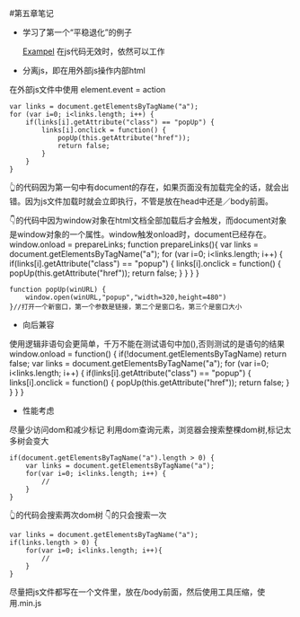 #第五章笔记

* 学习了第一个“平稳退化”的例子

    <a href="http://www.example.com/" onclick="popUp(this.href);return false;">Exampel</a>   在js代码无效时，依然可以工作

* 分离js，即在用外部js操作内部html

在外部js文件中使用 element.event = action

    var links = document.getElementsByTagName("a");
    for (var i=0; i<links.length; i++) {
        if(links[i].getAttribute("class") == "popUp") {
            links[i].onclick = function() {
                popUp(this.getAttribute("href"));
                return false;
            }
        }
    }

👆的代码因为第一句中有document的存在，如果页面没有加载完全的话，就会出错。因为js文件加载时就会立即执行，不管是放在head中还是／body前面。

👇的代码中因为window对象在html文档全部加载后才会触发，而document对象是window对象的一个属性。window触发onload时，document已经存在。
    window.onload = prepareLinks;
    function prepareLinks(){
        var links = document.getElementsByTagName("a");
        for (var i=0; i<links.length; i++) {
            if(links[i].getAttribute("class") == "popup") {
                links[i].onclick = function() {
                    popUp(this.getAttribute("href"));
                    return false;
                }
            }
        }
    }

    function popUp(winURL) {
        window.open(winURL,"popup","width=320,height=480")
    }//打开一个新窗口，第一个参数是链接，第二个是窗口名，第三个是窗口大小


* 向后兼容

使用逻辑非语句会更简单，千万不能在测试语句中加(),否则测试的是语句的结果
    window.onload = function() {
        if(!document.getElementsByTagName) return false;
        var links = document.getElementsByTagName("a");
        for (var i=0; i<links.length; i++) {
            if(links[i].getAttribute("class") == "popup") {
                links[i].onclick = function() {
                    popUp(this.getAttribute("href"));
                    return false;
                }
            }
        }
    }

* 性能考虑

尽量少访问dom和减少标记
利用dom查询元素，浏览器会搜索整棵dom树,标记太多树会变大

    if(document.getElementsByTagName("a").length > 0) {
        var links = document.getElementsByTagName("a");
        for(var i=0; i<links.length; i++) {
            //
        }
    }

👆的代码会搜索两次dom树
👇的只会搜索一次

    var links = document.getElementsByTagName("a");
    if(links.length > 0) {
        for(var i=0; i<links.length; i++){
            //
        }
    }

尽量把js文件都写在一个文件里，放在/body前面，然后使用工具压缩，使用.min.js
